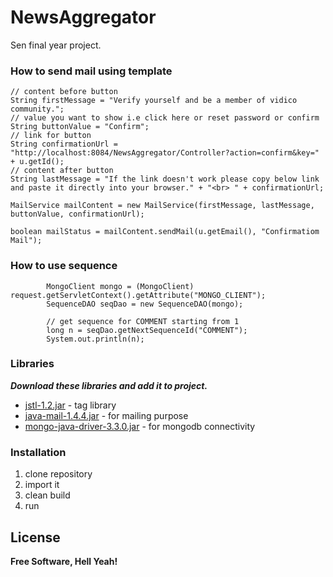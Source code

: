 # NewsAggregator
Sen final year project.

### How to send mail using template
    // content before button
    String firstMessage = "Verify yourself and be a member of vidico community.";
    // value you want to show i.e click here or reset password or confirm
    String buttonValue = "Confirm";
    // link for button
    String confirmationUrl = "http://localhost:8084/NewsAggregator/Controller?action=confirm&key=" + u.getId();
    // content after button
    String lastMessage = "If the link doesn't work please copy below link and paste it directly into your browser." + "<br> " + confirmationUrl;
    
    MailService mailContent = new MailService(firstMessage, lastMessage, buttonValue, confirmationUrl);
                    
    boolean mailStatus = mailContent.sendMail(u.getEmail(), "Confirmatiom Mail");
    
### How to use sequence
            MongoClient mongo = (MongoClient) request.getServletContext().getAttribute("MONGO_CLIENT");
            SequenceDAO seqDao = new SequenceDAO(mongo);
            
            // get sequence for COMMENT starting from 1
            long n = seqDao.getNextSequenceId("COMMENT");
            System.out.println(n);
            
### Libraries

***Download these libraries and add it to project.***

* [jstl-1.2.jar](http://www.java2s.com/Code/JarDownload/jstl/jstl-1.2.jar.zip) - tag library
* [java-mail-1.4.4.jar](http://www.java2s.com/Code/JarDownload/java-mail/java-mail-1.4.4.jar.zip) - for mailing purpose
* [mongo-java-driver-3.3.0.jar](http://central.maven.org/maven2/org/mongodb/mongo-java-driver/3.3.0/mongo-java-driver-3.3.0.jar) - for mongodb connectivity

### Installation
1. clone repository
2. import it
3. clean build
4. run

License
----
**Free Software, Hell Yeah!**
